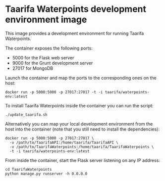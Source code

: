 # Taarifa Waterpoints development environment image

This image provides a development environment for running Taarifa Waterpoints.

The container exposes the following ports:
* 5000 for the Flask web server
* 9000 for the Grunt development server
* 27017 for MongoDB

Launch the container and map the ports to the corresponding ones on the host:

    docker run -p 5000:5000 -p 27017:27017 -t -i taarifa/waterpoints-env:latest

To install Taarifa Waterpoints inside the container you can run the script:

    ./update_taarifa.sh

Alternatively you can map your local development environment from the host into
the container (note that you still need to install the dependencies):

    docker run -p 5000:5000 -p 27017:27017 \
      -v /path/to/TaarifaAPI:/home/taarifa/TaarifaAPI \
      -v /path/to/TaarifaWaterpoints:/home/taarifa/TaarifaWaterpoints \
      -t -i taarifa/waterpoints-env:latest

From inside the container, start the Flask server listening on any IP address:

    cd TaarifaWaterpoints
    python manage.py runserver -h 0.0.0.0
